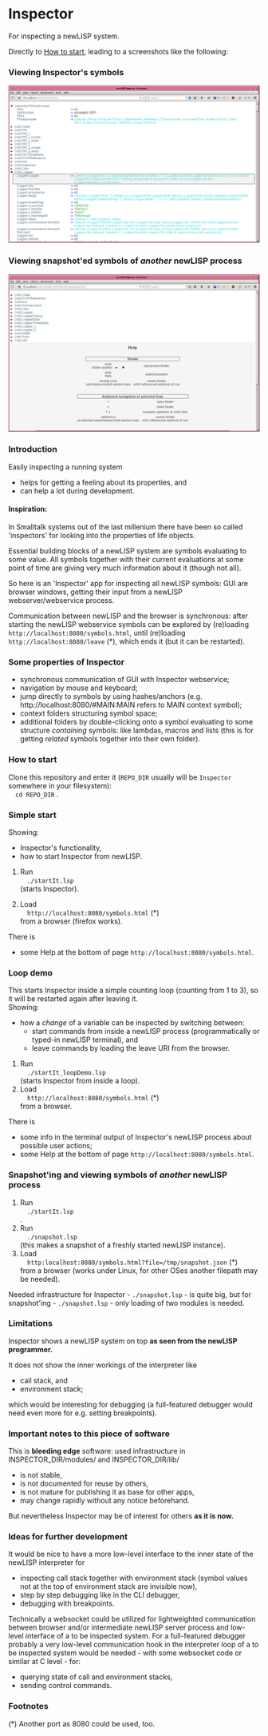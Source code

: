 # Inspector

For inspecting a newLISP system.

Directly to [How to start](#how-to-start), leading to a screenshots like the following:

### Viewing Inspector's symbols
![](screenshot_inspect_self.png)

### Viewing snapshot'ed symbols of _another_ newLISP process
![](screenshot_inspect_snapshot.png)


### Introduction

Easily inspecting a running system
- helps for getting a feeling about its properties, and
- can help a lot during development.

#### Inspiration:
In Smalltalk systems out of the last millenium there have been so called 'inspectors' for looking into the properties of life objects.

Essential building blocks of a newLISP system are symbols evaluating to some value. All symbols together with their current evaluations at some point of time are giving very much information about it (though not all).

So here is an 'Inspector' app for inspecting all newLISP symbols: GUI are browser windows, getting their input from a newLISP webserver/webservice process.

Communication between newLISP and the browser is synchronous: after starting the newLISP webservice symbols can be explored by (re)loading
  `http://localhost:8080/symbols.html`,
until (re)loading
  `http://localhost:8080/leave` (*),
which ends it (but it can be restarted).


### Some properties of Inspector

- synchronous communication of GUI with Inspector webservice;
- navigation by mouse and keyboard;
- jump directly to symbols by using hashes/anchors (e.g. http://localhost:8080/#MAIN:MAIN refers to MAIN context symbol);
- context folders structuring symbol space;
- additional folders by double-clicking onto a symbol evaluating to some structure *containing* symbols: like lambdas, macros and lists (this is for getting *related* symbols together into their own folder).


### How to start

Clone this repository and enter it (`REPO_DIR` usually will be `Inspector` somewhere in your filesystem):  
     `cd REPO_DIR`
   .

### Simple start

Showing:
- Inspector's functionality,
- how to start Inspector from newLISP.

1. Run  
     `./startIt.lsp`  
   (starts Inspector).

2. Load  
     `http://localhost:8080/symbols.html` (*)  
   from a browser (firefox works).

There is
- some Help at the bottom of page `http://localhost:8080/symbols.html`.


### Loop demo

This starts Inspector inside a simple counting loop (counting from 1 to 3), so it will be restarted again after leaving it.  
Showing:
- how a _change_ of a variable can be inspected by switching between:
  - start commands from inside a newLISP process (programmatically or typed-in newLISP terminal), and
  - leave commands by loading the leave URI from the browser.

1. Run  
     `./startIt_loopDemo.lsp`  
   (starts Inspector from inside a loop).
2. Load  
     `http://localhost:8080/symbols.html` (*)  
   from a browser.

There is
- some info in the terminal output of Inspector's newLISP process about possible user actions;
- some Help at the bottom of page `http://localhost:8080/symbols.html`.


### Snapshot'ing and viewing symbols of _another_ newLISP process

1. Run  
     `./startIt.lsp`  
   .
2. Run  
     `./snapshot.lsp`  
   (this makes a snapshot of a freshly started newLISP instance).
3. Load  
     `http:localhost:8080/symbols.html?file=/tmp/snapshot.json` (*)  
   from a browser (works under Linux, for other OSes another filepath may be needed).

Needed infrastructure for Inspector - `./snapshot.lsp` - is quite big, but for snapshot'ing - `./snapshot.lsp` - only loading of two modules is needed.

### Limitations

Inspector shows a newLISP system on top
  **as seen from the newLISP programmer.**

It does not show the inner workings of the interpreter like
- call stack, and
- environment stack;

which would be interesting for debugging (a full-featured debugger would need even more for e.g. setting breakpoints).


### Important notes to this piece of software

This is **bleeding edge** software: used infrastructure in INSPECTOR_DIR/modules/ and INSPECTOR_DIR/lib/
- is not stable,
- is not documented for reuse by others,
- is not mature for publishing it as base for other apps,
- may change rapidly without any notice beforehand.

But nevertheless Inspector may be of interest for others
  **as it is now.**


### Ideas for further development

It would be nice to have a more low-level interface to the inner state of the newLISP interpreter for
- inspecting call stack together with environment stack (symbol values not at the top of environment stack are invisible now),
- step by step debugging like in the CLI debugger,
- debugging with breakpoints.

Technically a websocket could be utilized for lightweighted communication between browser and/or intermediate newLISP server process and low-level interface of a to be inspected system.
For a full-featured debugger probably a very low-level communication hook in the interpreter loop of a to be inspected system would be needed - with some websocket code or similar at C level - for:
- querying state of call and environment stacks,
- sending control commands.


### Footnotes

(*) Another port as 8080 could be used, too.

